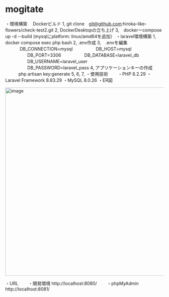 # mogitate

・環境構築
　Dockerビルド
   1, git clone　git@github.com:hiroka-like-flowers/check-test2.git
   2, DockerDesktopの立ち上げ
   3,　dockerーcompose up -d --build
      (mysqlにplatform: linux/amd64を追加）
・laravel環境構築
   1, docker compose exec php bash
   2, .env作成
   3,　.envを編集
  　　　 DB_CONNECTION=mysql
　　　　　DB_HOST=mysql
　　　　　DB_PORT=3306
　　　　　DB_DATABASE=laravel_db
　　　　　DB_USERNAME=laravel_user
　　　　　DB_PASSWORD=laravel_pass
   4, アプリケーションキーの作成
   　　　php artisan key:generate
   5,
   6,
   7,
   ・使用技術
   　　・PHP 8.2.29
      ・Laravel Framework 8.83.29
      ・MySQL 8.0.26
・ER図

<img width="1764" height="600" alt="image" src="https://github.com/user-attachments/assets/e481815b-66e6-4843-aebb-5bc40258f7b4" />

・URL
　　・開発環境 http://localhost:8080/
　　・phpMyAdmin http://localhost:8081/
